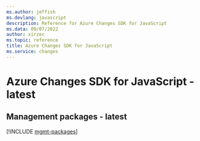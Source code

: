 ```yaml
---
ms.author: jeffish
ms.devlang: javascript
description: Reference for Azure Changes SDK for JavaScript
ms.data: 09/07/2022
author: xirzec
ms.topic: reference
title: Azure Changes SDK for JavaScript
ms.service: changes
---
```

# Azure Changes SDK for JavaScript - latest

## Management packages - latest
[!INCLUDE [mgmt-packages](changes-mgmt-index.md)]